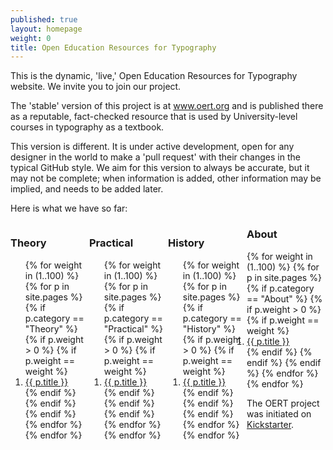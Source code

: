 ```yaml
---
published: true
layout: homepage
weight: 0
title: Open Education Resources for Typography
---
```


<!--
<div style="background: white; width: 100%; text-align:center; padding:1em">
<img src="images/2013-02-18_love.png" width="400px" alt="Praise on Twitter">
</div>
-->

This is the dynamic, 'live,' Open Education Resources for Typography website. We invite you to join our project. 

The 'stable' version of this project is at www.oert.org and is published there as a reputable, fact-checked resource that is used by University-level courses in typography as a textbook. 

This version is different. It is under active development, open for any designer in the world to make a 'pull request' with their changes in the typical GitHub style. We aim for this version to always be accurate, but it may not be complete; when information is added, other information may be implied, and needs to be added later.

Here is what we have so far:

<div style="width:25%;float:left">
<h3>Theory</h3>
<ol class="rectangle-list">
{% for weight in (1..100) %}
  {% for p in site.pages %}
    {% if p.category == "Theory" %}
    {% if p.weight > 0 %}
    {% if p.weight == weight %}
      <li>
        <a {% if p.url == page.url %}class="active"{% endif %} href="{{ p.url }}">
          {{ p.title }}
        </a>
      </li>
    {% endif %}
    {% endif %}
    {% endif %}
  {% endfor %}
{% endfor %}
</ol>
</div>
<div style="width:25%;float:left">
<h3>Practical</h3>
<ol class="rectangle-list">
{% for weight in (1..100) %}
  {% for p in site.pages %}
    {% if p.category == "Practical" %}
    {% if p.weight > 0 %}
    {% if p.weight == weight %}
      <li>
        <a {% if p.url == page.url %}class="active"{% endif %} href="{{ p.url }}">
          {{ p.title }}
        </a>
      </li>
    {% endif %}
    {% endif %}
    {% endif %}
  {% endfor %}
{% endfor %}
</ol>
</div>
<div style="width:25%;float:left">
<h3>History</h3>
<ol class="rectangle-list">
{% for weight in (1..100) %}
  {% for p in site.pages %}
    {% if p.category == "History" %}
    {% if p.weight > 0 %}
    {% if p.weight == weight %}
      <li>
        <a {% if p.url == page.url %}class="active"{% endif %} href="{{ p.url }}">
          {{ p.title }}
        </a>
      </li>
    {% endif %}
    {% endif %}
    {% endif %}
  {% endfor %}
{% endfor %}
</ol>
</div>

<h3>About</h3>

<ol class="rectangle-list">
{% for weight in (1..100) %}
  {% for p in site.pages %}
    {% if p.category == "About" %}
    {% if p.weight > 0 %}
    {% if p.weight == weight %}
      <li>
        <a {% if p.url == page.url %}class="active"{% endif %} href="{{ p.url }}">
          {{ p.title }}
        </a>
      </li>
    {% endif %}
    {% endif %}
    {% endif %}
  {% endfor %}
{% endfor %}
</ol>



The OERT project was initiated on [Kickstarter]().
